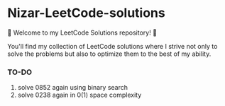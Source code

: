 # Nizar-LeetCode-solutions

🌟 Welcome to my LeetCode Solutions repository! 🚀

You'll find my collection of LeetCode solutions where I strive not only to solve the problems but also to optimize them to the best of my ability.


### TO-DO

 1. solve 0852 again using binary search
 2. solve 0238 again in 0(1) space complexity

